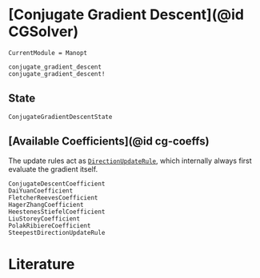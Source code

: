 
# [Conjugate Gradient Descent](@id CGSolver)

```@meta
CurrentModule = Manopt
```

```@docs
conjugate_gradient_descent
conjugate_gradient_descent!
```

## State

```@docs
ConjugateGradientDescentState
```

## [Available Coefficients](@id cg-coeffs)

The update rules act as [`DirectionUpdateRule`](@ref), which internally always first evaluate the gradient itself.

```@docs
ConjugateDescentCoefficient
DaiYuanCoefficient
FletcherReevesCoefficient
HagerZhangCoefficient
HeestenesStiefelCoefficient
LiuStoreyCoefficient
PolakRibiereCoefficient
SteepestDirectionUpdateRule
```

# Literature
